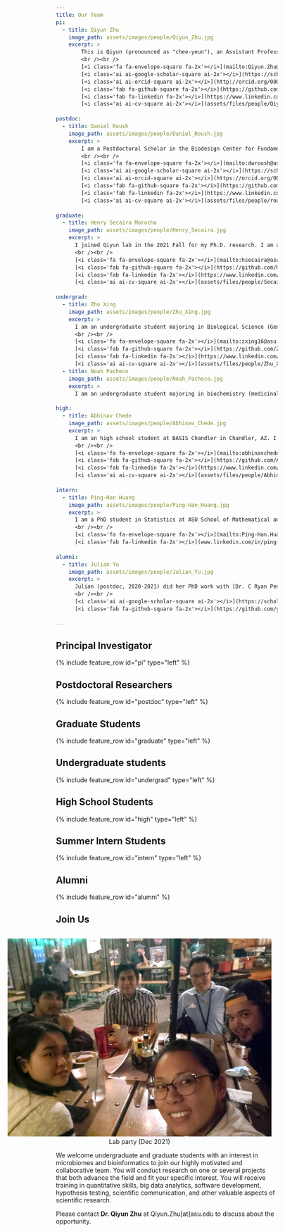 ```yaml
---
title: Our Team
pi:
  - title: Qiyun Zhu
    image_path: assets/images/people/Qiyun_Zhu.jpg
    excerpt: >
        This is Qiyun (pronounced as "chee-yeun"), an Assistant Professor at the School of Life Sciences, Arizona State University, since August 2020. Prior to this appointment, I completed postdoctoral training at UC San Diego with Dr. Rob Knight. My academic background is multidisciplinary, with research experience and interest in bioinformatics, phylogenetics, microbiology, comparative genomics and molecular biology. I study both computational and biological questions, and strive to expand understanding of the microbial world through its multiple levels: genes, genomes, lineages, communities, hosts, and environments.
        <br /><br />
        [<i class='fa fa-envelope-square fa-2x'></i>](mailto:Qiyun.Zhu@asu.edu)&nbsp;&nbsp;
        [<i class='ai ai-google-scholar-square ai-2x'></i>](https://scholar.google.com/citations?user=mjkV0pUAAAAJ)&nbsp;&nbsp;
        [<i class='ai ai-orcid-square ai-2x'></i>](http://orcid.org/0000-0003-0490-1175)&nbsp;&nbsp;
        [<i class='fab fa-github-square fa-2x'></i>](https://github.com/qiyunzhu/)&nbsp;&nbsp;
        [<i class='fab fa-linkedin fa-2x'></i>](https://www.linkedin.com/in/qiyunzhu/)&nbsp;&nbsp;
        [<i class='ai ai-cv-square ai-2x'></i>](assets/files/people/QiyunZhu_CV_Mar2022.pdf)

postdoc:
  - title: Daniel Roush
    image_path: assets/images/people/Daniel_Roush.jpg
    excerpt: >
        I am a Postdoctoral Scholar in the Biodesign Center for Fundamental and Applied Microbiomics. Before joining the Qiyun Lab, I completed my dissertation work under the tutelage of [Dr. Ferran Garcia-Pichel](http://garcia-pichel.lab.asu.edu/labo/) where I examined endolithic phototrophs and their accompanying microbiomes. My (micro)biological training has spanned a wide range of topics including synthetic biology, microbial fuel cells, industrial applications of anaerobic extremophiles, and extreme environmental microbiomes. Most recently, I have led the development of databases and tools to help with rapid analysis of environmental microbiomes ([Cydrasil]( https://github.com/FGPLab/cydrasil)). My current research goals are focused on developing and adapting new technologies for use in microbiome analysis and making those new tools easily accessible for every scientist. 
        <br /><br />
        [<i class='fa fa-envelope-square fa-2x'></i>](mailto:dwroush@asu.edu)&nbsp;&nbsp;
        [<i class='ai ai-google-scholar-square ai-2x'></i>](https://scholar.google.com/citations?user=oNXQvWkAAAAJ)&nbsp;&nbsp;
        [<i class='ai ai-orcid-square ai-2x'></i>](https://orcid.org/0000-0001-8025-2117)&nbsp;&nbsp;
        [<i class='fab fa-github-square fa-2x'></i>](https://github.com/droush)&nbsp;&nbsp;
        [<i class='fab fa-linkedin fa-2x'></i>](https://www.linkedin.com/in/dwroush/)&nbsp;&nbsp;
        [<i class='ai ai-cv-square ai-2x'></i>](assets/files/people/roush-cv-aug-2020-qiyun-lab.pdf)

graduate:
  - title: Henry Secaira Morocho
    image_path: assets/images/people/Henry_Secaira.jpg
    excerpt: >
      I joined Qiyun lab in the 2021 Fall for my Ph.D. research. I am a biologist with a multidisciplinary background, which has shaped my interests at the interface of evolution, bioinformatics, microbiology, and systems biology. Currently, I am Bioinformatics and Computational Biology master's student in Spain, and I am working on a research project that focuses on the network analysis of deep sequencing data to understand the adaptive responses of viral populations to varying environments under the supervision of [Dr. Susanna Manrubia.](https://auditore.cab.inta-csic.es/manrubia/)
      <br /><br />
      [<i class='fa fa-envelope-square fa-2x'></i>](mailto:hsecaira@asu.edu)&nbsp;&nbsp;
      [<i class='fab fa-github-square fa-2x'></i>](https://github.com/HSecaira)&nbsp;&nbsp;
      [<i class='fab fa-linkedin fa-2x'></i>](https://www.linkedin.com/in/henry-secaira-morocho-7a080a146)&nbsp;&nbsp;
      [<i class='ai ai-cv-square ai-2x'></i>](assets/files/people/Secaira_Henrry_CV.pdf) 

undergrad:
  - title: Zhu Xing
    image_path: assets/images/people/Zhu_Xing.jpg
    excerpt: >
      I am an undergraduate student majoring in Biological Science (Genetics, Cell and Developmental Biology) and Global Health. I am a new member of the Qiyun lab. I am interested to learn about microbiology and bioinformatics. I am still exploring possible future careers with an interest in biomedical science. Currently, I am assisting Daniel with the Cydrasil project. 
      <br /><br />
      [<i class='fa fa-envelope-square fa-2x'></i>](mailto:zxing16@asu.edu)&nbsp;&nbsp;
      [<i class='fab fa-github-square fa-2x'></i>](https://github.com/Zhu288)&nbsp;&nbsp;
      [<i class='fab fa-linkedin fa-2x'></i>](https://www.linkedin.com/in/zhu-xing-a734661b5/)&nbsp;&nbsp;
      [<i class='ai ai-cv-square ai-2x'></i>](assets/files/people/Zhu_Xing_resume2021.pdf)
  - title: Noah Pacheco
    image_path: assets/images/people/Noah_Pacheco.jpg
    excerpt: >
      I am an undergraduate student majoring in biochemistry (medicinal chemistry). I am a new member of the Qiyun laboratory. I am interested in phylogenetics using computational tools and also in medicine development. I am exploring a career in biomedical sciences and I will attend the Idaho National Laboratory as an intern where I will be working on  projects that deal with paper recycling, agricultural residue utilization, algae fuel production and fuel production from municipal solid waste.

high:
  - title: Abhinav Chede
    image_path: assets/images/people/Abhinav_Chede.jpg
    excerpt: >
      I am an high school student at BASIS Chandler in Chandler, AZ. I am a new member of the Qiyun lab. I am interested to learn about microbiology and bioinformatics. I am still exploring possible future careers with an interest in biomedical science.
      <br /><br />
      [<i class='fa fa-envelope-square fa-2x'></i>](mailto:abhinavchede@gmail.com)&nbsp;&nbsp;
      [<i class='fab fa-github-square fa-2x'></i>](https://github.com/AbhinavChede)&nbsp;&nbsp;
      [<i class='fab fa-linkedin fa-2x'></i>](https://www.linkedin.com/in/abhinav-chede-012777206/)&nbsp;&nbsp;
      [<i class='ai ai-cv-square ai-2x'></i>](assets/files/people/AbhinavChede_Resume.pdf)

intern:
  - title: Ping-Han Huang
    image_path: assets/images/people/Ping-Han_Huang.jpg
    excerpt: >
      I am a PhD student in Statistics at ASU School of Mathematical and Statistical Sciences. My area of focus is functional data analysis and experimental design. In addition to my work in statistics, I have research experience in analyzing gene expression data and investigating the relationship between metastatic cancer and human endogenous retrovirus. I am looking forward to expanding my horizons in bioinformatics and exploring the gene-disease associations through various statistical models.
      <br /><br />
      [<i class='fa fa-envelope-square fa-2x'></i>](mailto:Ping-Han.Huang@asu.edu)&nbsp;&nbsp;
      [<i class='fab fa-linkedin fa-2x'></i>](www.linkedin.com/in/ping-han-huang)

alumni:
  - title: Julian Yu
    image_path: assets/images/people/Julian_Yu.jpg
    excerpt: >
      Julian (postdoc, 2020-2021) did her PhD work with [Dr. C Ryan Penton](https://biodesign.asu.edu/c-ryan-penton) at ASU. Her work in the Qiyun Lab included the development of a bioinformatics approach for community analysis of metagenomic data, the analysis of honey bee metagenomes, and the setup of a molecular biology lab. Julian is currently a Bioinformatician and Microbiome Scientist at Heliae Development, LLC.
      <br /><br />
      [<i class='ai ai-google-scholar-square ai-2x'></i>](https://scholar.google.com/citations?user=PT0_hHYAAAAJ)&nbsp;&nbsp;
      [<i class='fab fa-github-square fa-2x'></i>](https://github.com/yujulian0168)

---
```


## Principal Investigator

{% include feature_row id="pi" type="left" %}

## Postdoctoral Researchers

{% include feature_row id="postdoc" type="left" %}

## Graduate Students

{% include feature_row id="graduate" type="left" %}

## Undergraduate students

{% include feature_row id="undergrad" type="left" %}

## High School Students

{% include feature_row id="high" type="left" %}

## Summer Intern Students

{% include feature_row id="intern" type="left" %}

## Alumni

{% include feature_row id="alumni" %}

## Join Us

<!-- ![image-left](assets/images/photos/Lab_2021.jpg){: .align-right} -->

<figure style="float: right; width: 600px; text-align: center; margin: 0.5em; padding: 0.5em;">
  <img src="assets/images/photos/Party_2021.jpg" alt="image">
  <figcaption>Lab party (Dec 2021)</figcaption>
</figure>

We welcome undergraduate and graduate students with an interest in microbiomes and bioinformatics to join our highly motivated and collaborative team. You will conduct research on one or several projects that both advance the field and fit your specific interest. You will receive training in quantitative skills, big data analytics, software development, hypothesis testing, scientific communication, and other valuable aspects of scientific research.

Please contact **Dr. Qiyun Zhu** at Qiyun.Zhu[at]asu.edu to discuss about the opportunity.

&nbsp;<br>
&nbsp;<br>
&nbsp;<br>
&nbsp;<br>
&nbsp;<br>
&nbsp;<br>
&nbsp;<br>

